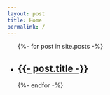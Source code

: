 ```yaml
---
layout: post
title: Home
permalink: /
---
```


<nav>
  <ul>
{%- for post in site.posts -%}
    <li>
      <h2><a href="{{- post.url | relative_url -}}">{{- post.title -}}</a></h2>
    </li>
{%- endfor -%}
  </ul>
</nav>
